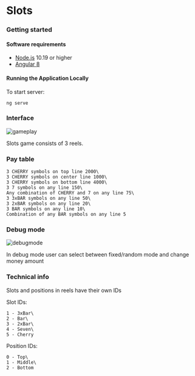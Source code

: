 # Slots


### Getting started
#### Software requirements
- [Node.js](https://nodejs.org "Node.js") 10.19 or higher
- [Angular 8](https://www.angular.io "Angular")

#### Running the Application Locally

To start server:
```
ng serve
```
### Interface
![gameplay](./playSlots.gif)

Slots game consists of 3 reels.


### Pay table
```
3 CHERRY symbols on top line 2000\
3 CHERRY symbols on center line 1000\
3 CHERRY symbols on bottom line 4000\
3 7 symbols on any line 150\
Any combination of CHERRY and 7 on any line 75\
3 3xBAR symbols on any line 50\
3 2xBAR symbols on any line 20\
3 BAR symbols on any line 10\
Combination of any BAR symbols on any line 5
```

### Debug mode

![debugmode](./debugmode.gif)

In debug mode user can select between fixed/random mode and change money amount

### Technical info

Slots and positions in reels have their own IDs

Slot IDs:
```
1 - 3xBar\
2 - Bar\
3 - 2xBar\
4 - Seven\
5 - Cherry
```

Position IDs:

```
0 - Top\
1 - Middle\
2 - Bottom
```





